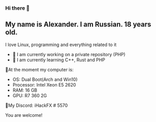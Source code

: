### Hi there 👋

## My name is Alexander. I am Russian. 18 years old.
I love Linux, programming and everything related to it

- 🔭 I am currently working on a private repository (PHP)
- 🌱 I am currently learning C++, Rust and PHP

🌌At the moment my computer is:
- OS: Dual Boot(Arch and Win10)
- Processor: Intel Xeon E5 2620
- RAM: 16 GB
- GPU: R7 360 2G

📱My Discord: iHackFX # 5570

You are welcome!

<!--
**iHackFX/iHackFX** is a ✨ _special_ ✨ repository because its `README.md` (this file) appears on your GitHub profile.

Here are some ideas to get you started:

- 🔭 I’m currently working on ...
- 🌱 I’m currently learning ...
- 👯 I’m looking to collaborate on ...
- 🤔 I’m looking for help with ...
- 💬 Ask me about ...
- 📫 How to reach me: ...
- 😄 Pronouns: ...
- ⚡ Fun fact: ...
-->
